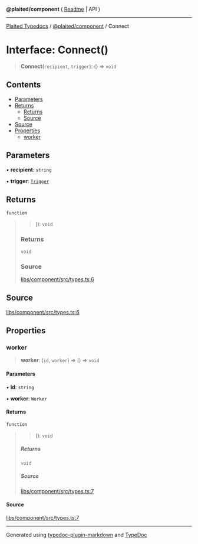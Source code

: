 **@plaited/component** ( [Readme](../README.md) \| API )

***

[Plaited Typedocs](../../../modules.md) / [@plaited/component](../modules.md) / Connect

# Interface: Connect()

> **Connect**(`recipient`, `trigger`): () => `void`

## Contents

- [Parameters](Connect.md#parameters)
- [Returns](Connect.md#returns)
  - [Returns](Connect.md#returns-1)
  - [Source](Connect.md#source)
- [Source](Connect.md#source-1)
- [Properties](Connect.md#properties)
  - [worker](Connect.md#worker)

## Parameters

▪ **recipient**: `string`

▪ **trigger**: [`Trigger`](../../behavioral/type-aliases/Trigger.md)

## Returns

`function`

> > (): `void`
>
> ### Returns
>
> `void`
>
> ### Source
>
> [libs/component/src/types.ts:6](https://github.com/plaited/plaited/blob/d85458a/libs/component/src/types.ts#L6)
>

## Source

[libs/component/src/types.ts:6](https://github.com/plaited/plaited/blob/d85458a/libs/component/src/types.ts#L6)

## Properties

### worker

> **worker**: (`id`, `worker`) => () => `void`

#### Parameters

▪ **id**: `string`

▪ **worker**: `Worker`

#### Returns

`function`

> > (): `void`
>
> ##### Returns
>
> `void`
>
> ##### Source
>
> [libs/component/src/types.ts:7](https://github.com/plaited/plaited/blob/d85458a/libs/component/src/types.ts#L7)
>

#### Source

[libs/component/src/types.ts:7](https://github.com/plaited/plaited/blob/d85458a/libs/component/src/types.ts#L7)

***

Generated using [typedoc-plugin-markdown](https://www.npmjs.com/package/typedoc-plugin-markdown) and [TypeDoc](https://typedoc.org/)
